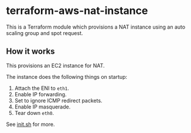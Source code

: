 # terraform-aws-nat-instance

This is a Terraform module which provisions a NAT instance using an auto scaling group and spot request.


## How it works

This provisions an EC2 instance for NAT.

The instance does the following things on startup:

1. Attach the ENI to `eth1`.
1. Enable IP forwarding.
1. Set to ignore ICMP redirect packets.
1. Enable IP masquerade.
1. Tear down `eth0`.

See [init.sh](data/init.sh) for more.
